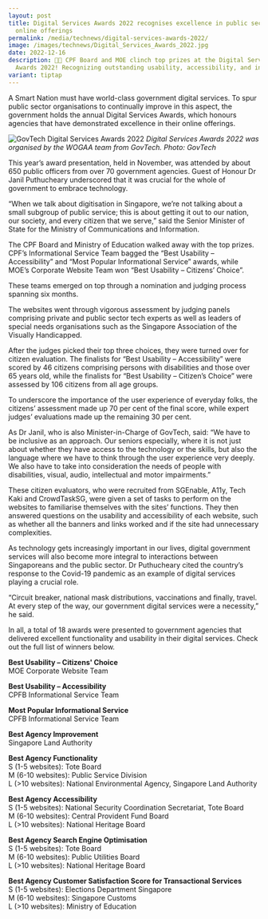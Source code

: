 ```yaml
---
layout: post
title: Digital Services Awards 2022 recognises excellence in public sector
  online offerings
permalink: /media/technews/digital-services-awards-2022/
image: /images/technews/Digital_Services_Awards_2022.jpg
date: 2022-12-16
description: 🥇🚀 CPF Board and MOE clinch top prizes at the Digital Services
  Awards 2022! Recognizing outstanding usability, accessibility, and innovation.
variant: tiptap
---
```

A Smart Nation must have world-class government digital services. To spur public sector organisations to continually improve in this aspect, the government holds the annual Digital Services Awards, which honours agencies that have demonstrated excellence in their online offerings.

![GovTech Digital Services Awards 2022](/images/technews/WOGAA_DSA.JPG)
*Digital Services Awards 2022 was organised by the WOGAA team from GovTech. Photo: GovTech*

This year’s award presentation, held in November, was attended by about 650 public officers from over 70 government agencies. Guest of Honour Dr Janil Puthucheary underscored that it was crucial for the whole of government to embrace technology.

“When we talk about digitisation in Singapore, we’re not talking about a small subgroup of public service; this is about getting it out to our nation, our society, and every citizen that we serve,” said the Senior Minister of State for the Ministry of Communications and Information.

The CPF Board and Ministry of Education walked away with the top prizes. CPF’s Informational Service Team bagged the “Best Usability – Accessibility” and “Most Popular Informational Service” awards, while MOE’s Corporate Website Team won “Best Usability – Citizens’ Choice”. 

These teams emerged on top through a nomination and judging process spanning six months. 

The websites went through vigorous assessment by judging panels comprising private and public sector tech experts as well as leaders of special needs organisations such as the Singapore Association of the Visually Handicapped.

After the judges picked their top three choices, they were turned over for citizen evaluation. The finalists for “Best Usability – Accessibility” were scored by 46 citizens comprising persons with disabilities and those over 65 years old, while the finalists for “Best Usability – Citizen’s Choice” were assessed by 106 citizens from all age groups. 

To underscore the importance of the user experience of everyday folks, the citizens’ assessment made up 70 per cent of the final score, while expert judges’ evaluations made up the remaining 30 per cent. 

As Dr Janil, who is also Minister-in-Charge of GovTech, said: “We have to be inclusive as an approach. Our seniors especially, where it is not just about whether they have access to the technology or the skills, but also the language where we have to think through the user experience very deeply. We also have to take into consideration the needs of people with disabilities, visual, audio, intellectual and motor impairments.”

These citizen evaluators, who were recruited from SGEnable, A11y, Tech Kaki and CrowdTaskSG, were given a set of tasks to perform on the websites to familiarise themselves with the sites’ functions. They then answered questions on the usability and accessibility of each website, such as whether all the banners and links worked and if the site had unnecessary complexities. 

As technology gets increasingly important in our lives, digital government services will also become more integral to interactions between Singaporeans and the public sector. Dr Puthucheary cited the country’s response to the Covid-19 pandemic as an example of digital services playing a crucial role. 

“Circuit breaker, national mask distributions, vaccinations and finally, travel. At every step of the way, our government digital services were a necessity,” he said. 

In all, a total of 18 awards were presented to government agencies that delivered excellent functionality and usability in their digital services. Check out the full list of winners below.

**Best Usability – Citizens' Choice**
<br>MOE Corporate Website Team

**Best Usability – Accessibility**
<br>CPFB Informational Service Team

**Most Popular Informational Service** 
<br>CPFB Informational Service Team

**Best Agency Improvement** 
<br>Singapore Land Authority

**Best Agency Functionality**
<br>S (1-5 websites): Tote Board
<br>M (6-10 websites): Public Service Division
<br>L (&gt;10 websites): National Environmental Agency, Singapore Land Authority

**Best Agency Accessibility**
<br>S (1-5 websites): National Security Coordination Secretariat, Tote Board
<br>M (6-10 websites): Central Provident Fund Board
<br>L (&gt;10 websites): National Heritage Board

**Best Agency Search Engine Optimisation**
<br>S (1-5 websites): Tote Board
<br>M (6-10 websites): Public Utilities Board
<br>L (&gt;10 websites): National Heritage Board

**Best Agency Customer Satisfaction Score for Transactional Services**
<br>S (1-5 websites): Elections Department Singapore
<br>M (6-10 websites): Singapore Customs
<br>L (&gt;10 websites): Ministry of Education